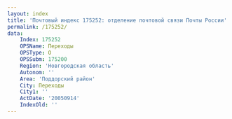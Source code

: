 ```yaml
---
layout: index
title: 'Почтовый индекс 175252: отделение почтовой связи Почты России'
permalink: /175252/
data:
    Index: 175252
    OPSName: Переходы
    OPSType: О
    OPSSubm: 175200
    Region: 'Новгородская область'
    Autonom: ''
    Area: 'Поддорский район'
    City: Переходы
    City1: ''
    ActDate: '20050914'
    IndexOld: ''
---
```

